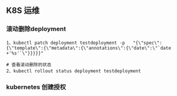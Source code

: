 ## K8S 运维

### 滚动删除deployment

```
1、kubectl patch deployment testdeployment -p   "{\"spec\":{\"template\":{\"metadata\":{\"annotations\":{\"date\":\"`date +'%s'`\"}}}}}"

# 查看滚动删除的状态
2、kubectl rollout status deployment testdeployment
```





### kubernetes 创建授权

